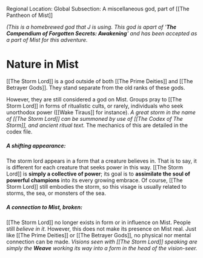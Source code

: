 Regional Location: Global
Subsection: A miscellaneous god, part of [[The Pantheon of Mist]]

*(This is a homebrewed god that J is using. This god is apart of '**The Compendium of Forgotten Secrets: Awakening**' and has been accepted as a part of Mist for this adventure.*

# Nature in Mist
[[The Storm Lord]] is a god outside of both [[The Prime Deities]] and [[The Betrayer Gods]]. They stand separate from the old ranks of these gods. 

However, they are still considered a god on Mist. Groups pray to [[The Storm Lord]] in forms of ritualistic cults, or rarely, individuals who seek unorthodox power ([[Wake Tiraus]] for instance). *A great storm in the name of [[The Storm Lord]] can be summoned by use of [[The Codex of The Storm]], and ancient ritual text.* The mechanics of this are detailed in the codex file. 
##### A shifting appearance:
The storm lord appears in a form that a creature believes in. That is to say, it is different for each creature that seeks power in this way. [[The Storm Lord]] is **simply a collective of power**; its goal is to **assimilate the soul of powerful champions** into its every growing embrace. Of course, [[The Storm Lord]] still embodies the storm, so this visage is usually related to storms, the sea, or monsters of the sea. 
##### A connection to Mist, broken:
[[The Storm Lord]] no longer exists in form or in influence on Mist. People still *believe in it*. However, this does not make its presence on Mist real. Just like [[The Prime Deities]] or [[The Betrayer Gods]], no physical nor mental connection can be made. *Visions seen with [[The Storm Lord]] speaking are simply the **Weave** working its way into a form in the head of the vision-seer.* 